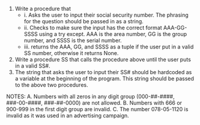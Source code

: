 1. Write a procedure that
   - i. Asks the user to input their social security number. The phrasing for the question should be passed in as a string.
   - ii. Checks to make sure the input has the correct format AAA-GG-SSSS using a try except. AAA is the area number, GG is the group number, and SSSS is the serial number.
   - iii. returns the AAA, GG, and SSSS as a tuple if the user put in a valid SS number, otherwise it returns None.
2. Write a procedure SS that calls the procedure above until the user puts in a valid SS#.
3. The string that asks the user to input their SS# should be hardcoded as a variable at the beginning of the program.
This string should be passed to the above two procedures.


NOTES:
      A. Numbers with all zeros in any digit group (000-##-####, ###-00-####, ###-##-0000) are not allowed.
      B. Numbers with 666 or 900-999 in the first digit group are invalid.
      C. The number 078-05-1120 is invalid as it was used in an advertising campaign.
